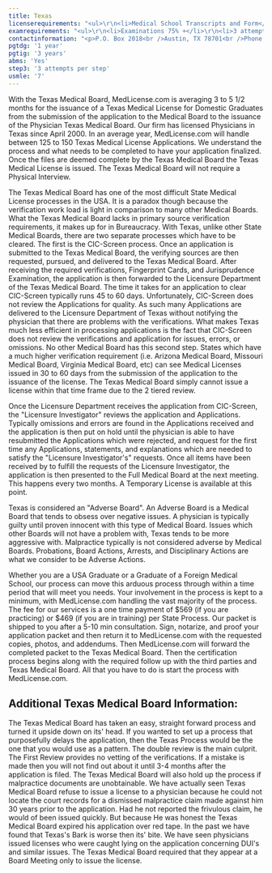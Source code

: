 ```yaml
---
title: Texas
licenserequirements: "<ul>\r\n<li>Medical School Transcripts and Form</li>\r\n<li>Employment and Privileges for the past 5 years</li>\r\n<li>NPDB-HIPDB Report</li>\r\n<li>Criminal Background Check</li>\r\n<li>Examination Scores</li>\r\n<li>Internships/Residencies/Fellowships within past 5 years</li>\r\n<li>ECFMG / 5th Pathway</li>\r\n<li>Malpractice Insurance Verifications</li>\r\n</ul>"
examrequirements: "<ul>\r\n<li>Examinations 75% +</li>\r\n<li>3 attempt limit - All Steps of the USMLE</li>\r\n<li>7 year limit - USMLE</li>\r\n<li>1 year PGY for USA Grads</li>\r\n<li>3 year PGY for International Grads</li>\r\n<li>10 year rule - SPEX/ABMS</li>\r\n<li>State Exam Accepted if Pre-1975</li>\r\n</ul>"
contactinformation: "<p>P.O. Box 2018<br />Austin, TX 78701<br />Phone: (512) 305-7010<br />Fax: (512) 305-7051</p>\r\n<p><a href=\"http://www.tmb.state.tx.us/\">www.tmb.state.tx.us</a></p>"
pgtdg: '1 year'
pgtig: '3 years'
abms: 'Yes'
step3: '3 attempts per step'
usmle: '7'
---
```


<p>With the Texas Medical Board, MedLicense.com is averaging 3 to 5 1/2 months for the issuance of a Texas Medical License for Domestic Graduates from the submission of the application to the Medical Board to the issuance of the Physician Texas Medical Board. Our firm has licensed Physicians in Texas since April 2000. In an average year, MedLicense.com will handle between 125 to 150 Texas Medical License Applications. We understand the process and what needs to be completed to have your application finalized. Once the files are deemed complete by the Texas Medical Board the Texas Medical License is issued. The Texas Medical Board will not require a Physical Interview.</p>
<p>The Texas Medical Board has one of the most difficult State Medical License processes in the USA. It is a paradox though because the verification work load is light in comparison to many other Medical Boards. What the Texas Medical Board lacks in primary source verification requirements, it makes up for in Bureaucracy. With Texas, unlike other State Medical Boards, there are two separate processes which have to be cleared. The first is the CIC-Screen process. Once an application is submitted to the Texas Medical Board, the verifying sources are then requested, pursued, and delivered to the Texas Medical Board. After receiving the required verifications, Fingerprint Cards, and Jurisprudence Examination, the application is then forwarded to the Licensure Department of the Texas Medical Board. The time it takes for an application to clear CIC-Screen typically runs 45 to 60 days. Unfortunately, CIC-Screen does not review the Applications for quality. As such many Applications are delivered to the Licensure Department of Texas without notifying the physician that there are problems with the verifications. What makes Texas much less efficient in processing applications is the fact that CIC-Screen does not review the verifications and application for issues, errors, or omissions. No other Medical Board has this second step. States which have a much higher verification requirement (i.e. Arizona Medical Board, Missouri Medical Board, Virginia Medical Board, etc) can see Medical Licenses issued in 30 to 60 days from the submission of the application to the issuance of the license. The Texas Medical Board simply cannot issue a license within that time frame due to the 2 tiered review.</p>
<p>Once the Licensure Department receives the application from CIC-Screen, the "Licensure Investigator" reviews the application and Applications. Typically omissions and errors are found in the Applications received and the application is then put on hold until the physician is able to have resubmitted the Applications which were rejected, and request for the first time any Applications, statements, and explanations which are needed to satisfy the "Licensure Investigator's" requests. Once all items have been received by to fulfill the requests of the Licensure Investigator, the application is then presented to the Full Medical Board at the next meeting. This happens every two months. A Temporary License is available at this point.</p>
<p>Texas is considered an "Adverse Board". An Adverse Board is a Medical Board that tends to obsess over negative issues. A physician is typically guilty until proven innocent with this type of Medical Board. Issues which other Boards will not have a problem with, Texas tends to be more aggressive with. Malpractice typically is not considered adverse by Medical Boards. Probations, Board Actions, Arrests, and Disciplinary Actions are what we consider to be Adverse Actions.</p>
<p>Whether you are a USA Graduate or a Graduate of a Foreign Medical School, our process can move this arduous process through within a time period that will meet you needs. Your involvement in the process is kept to a minimum, with MedLicense.com handling the vast majority of the process. The fee for our services is a one time payment of $569 (if you are practicing) or $469 (if you are in training) per State Process. Our packet is shipped to you after a 5-10 min consultation. Sign, notarize, and proof your application packet and then return it to MedLicense.com with the requested copies, photos, and addendums. Then MedLicense.com will forward the completed packet to the Texas Medical Board. Then the certification process begins along with the required follow up with the third parties and Texas Medical Board. All that you have to do is start the process with MedLicense.com.</p>
<h2 id="mcetoc_1ce9lpi660">Additional Texas Medical Board Information:</h2>
<p>The Texas Medical Board has taken an easy, straight forward process and turned it upside down on its' head. If you wanted to set up a process that purposefully delays the application, then the Texas Process would be the one that you would use as a pattern. The double review is the main culprit. The First Review provides no vetting of the verifications. If a mistake is made then you will not find out about it until 3-4 months after the application is filed. The Texas Medical Board will also hold up the process if malpractice documents are unobtainable. We have actually seen Texas Medical Board refuse to issue a license to a physician because he could not locate the court records for a dismissed malpractice claim made against him 30 years prior to the application. Had he not reported the frivulous claim, he would of been issued quickly. But because He was honest the Texas Medical Board expired his application over red tape. In the past we have found that Texas's Bark is worse then its' bite. We have seen physicians issued licenses who were caught lying on the application concerning DUI's and similar issues. The Texas Medical Board required that they appear at a Board Meeting only to issue the license.</p>
